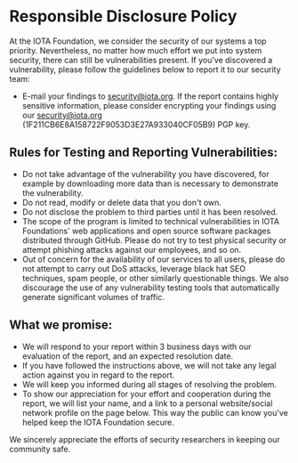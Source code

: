 # Responsible Disclosure Policy

At the IOTA Foundation, we consider the security of our systems a top priority. Nevertheless, no matter how much effort we put into system security, there can still be vulnerabilities present. If you've discovered a vulnerability, please follow the guidelines below to report it to our security team:

- E-mail your findings to [security@iota.org](mailto:security@iota.org). If the report contains highly sensitive information, please consider encrypting your findings using our [security@iota.org](mailto:security@iota.org) (1F211CB6E8A158722F9053D3E27A933040CF05B9) PGP key.

## Rules for Testing and Reporting Vulnerabilities:

- Do not take advantage of the vulnerability you have discovered, for example by downloading more data than is necessary to demonstrate the vulnerability. 
- Do not read, modify or delete data that you don't own.
- Do not disclose the problem to third parties until it has been resolved.
- The scope of the program is limited to technical vulnerabilities in IOTA Foundations' web applications and open source software packages distributed through GitHub. Please do not try to test physical security or attempt phishing attacks against our employees, and so on.
- Out of concern for the availability of our services to all users, please do not attempt to carry out DoS attacks, leverage black hat SEO techniques, spam people, or other similarly questionable things. We also discourage the use of any vulnerability testing tools that automatically generate significant volumes of traffic.
    
## What we promise:

- We will respond to your report within 3 business days with our evaluation of the report, and an expected resolution date.
- If you have followed the instructions above, we will not take any legal action against you in regard to the report.
- We will keep you informed during all stages of resolving the problem.
- To show our appreciation for your effort and cooperation during the report, we will list your name, and a link to a personal website/social network profile on the page below.  This way the public can know you've helped keep the IOTA Foundation secure.

We sincerely appreciate the efforts of security researchers in keeping our community safe.

